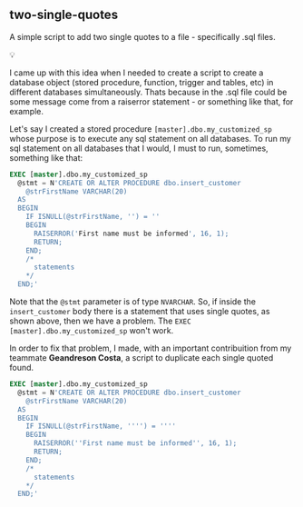 ## two-single-quotes
A simple script to add two single quotes to a file - specifically .sql files.

💡

I came up with this idea when I needed to create a script to create a database object (stored procedure, function, trigger and tables, etc) in different databases simultaneously. Thats because in the .sql file could be some message come from a raiserror statement - or something like that, for example.

Let's say I created a stored procedure `[master].dbo.my_customized_sp` whose purpose is to execute any sql statement on all databases. To run my sql statement on all databases that I would, I must to run, sometimes, something like that:

```sql
EXEC [master].dbo.my_customized_sp
  @stmt = N'CREATE OR ALTER PROCEDURE dbo.insert_customer
    @strFirstName VARCHAR(20)
  AS
  BEGIN
    IF ISNULL(@strFirstName, '') = ''
    BEGIN
      RAISERROR('First name must be informed', 16, 1);
      RETURN;
    END;
    /*
      statements
    */
  END;'
```

Note that the `@stmt` parameter is of type `NVARCHAR`. So, if inside the `insert_customer` body there is a statement that uses single quotes, as shown above, then we have a problem. The `EXEC [master].dbo.my_customized_sp` won't work.

In order to fix that problem, I made, with an important contribuition from my teammate **Geandreson Costa**, a script to duplicate each single quoted found.
```sql
EXEC [master].dbo.my_customized_sp
  @stmt = N'CREATE OR ALTER PROCEDURE dbo.insert_customer
    @strFirstName VARCHAR(20)
  AS
  BEGIN
    IF ISNULL(@strFirstName, '''') = ''''
    BEGIN
      RAISERROR(''First name must be informed'', 16, 1);
      RETURN;
    END;
    /*
      statements
    */
  END;'
```
